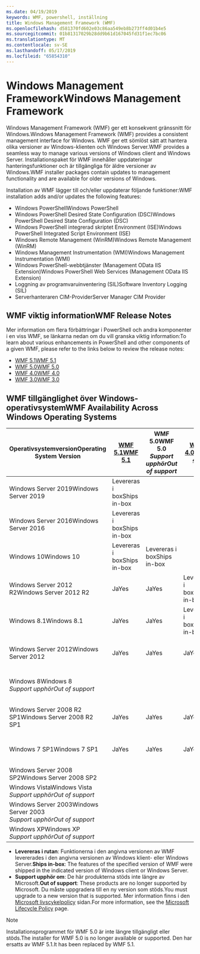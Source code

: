 ```yaml
---
ms.date: 04/19/2019
keywords: WMF, powershell, inställning
title: Windows Management Framework (WMF)
ms.openlocfilehash: d581370fd602e03c86aa549eb8b273ff4d01b4e5
ms.sourcegitcommit: 01b81317029b28dd9b61d167045fd31f1ec7bc06
ms.translationtype: MT
ms.contentlocale: sv-SE
ms.lasthandoff: 05/17/2019
ms.locfileid: "65854310"
---
```

# <a name="windows-management-framework"></a><span data-ttu-id="99f6e-103">Windows Management Framework</span><span class="sxs-lookup"><span data-stu-id="99f6e-103">Windows Management Framework</span></span>

<span data-ttu-id="99f6e-104">Windows Management Framework (WMF) ger ett konsekvent gränssnitt för Windows.</span><span class="sxs-lookup"><span data-stu-id="99f6e-104">Windows Management Framework (WMF) provides a consistent management interface for Windows.</span></span> <span data-ttu-id="99f6e-105">WMF ger ett sömlöst sätt att hantera olika versioner av Windows-klienten och Windows Server.</span><span class="sxs-lookup"><span data-stu-id="99f6e-105">WMF provides a seamless way to manage various versions of Windows client and Windows Server.</span></span> <span data-ttu-id="99f6e-106">Installationspaket för WMF innehåller uppdateringar hanteringsfunktioner och är tillgängliga för äldre versioner av Windows.</span><span class="sxs-lookup"><span data-stu-id="99f6e-106">WMF installer packages contain updates to management functionality and are available for older versions of Windows.</span></span>

<span data-ttu-id="99f6e-107">Installation av WMF lägger till och/eller uppdaterar följande funktioner:</span><span class="sxs-lookup"><span data-stu-id="99f6e-107">WMF installation adds and/or updates the following features:</span></span>

- <span data-ttu-id="99f6e-108">Windows PowerShell</span><span class="sxs-lookup"><span data-stu-id="99f6e-108">Windows PowerShell</span></span>
- <span data-ttu-id="99f6e-109">Windows PowerShell Desired State Configuration (DSC)</span><span class="sxs-lookup"><span data-stu-id="99f6e-109">Windows PowerShell Desired State Configuration (DSC)</span></span>
- <span data-ttu-id="99f6e-110">Windows PowerShell integrerad skriptet Environment (ISE)</span><span class="sxs-lookup"><span data-stu-id="99f6e-110">Windows PowerShell Integrated Script Environment (ISE)</span></span>
- <span data-ttu-id="99f6e-111">Windows Remote Management (WinRM)</span><span class="sxs-lookup"><span data-stu-id="99f6e-111">Windows Remote Management (WinRM)</span></span>
- <span data-ttu-id="99f6e-112">Windows Management Instrumentation (WMI)</span><span class="sxs-lookup"><span data-stu-id="99f6e-112">Windows Management Instrumentation (WMI)</span></span>
- <span data-ttu-id="99f6e-113">Windows PowerShell-webbtjänster (Management OData IIS Extension)</span><span class="sxs-lookup"><span data-stu-id="99f6e-113">Windows PowerShell Web Services (Management OData IIS Extension)</span></span>
- <span data-ttu-id="99f6e-114">Loggning av programvaruinventering (SIL)</span><span class="sxs-lookup"><span data-stu-id="99f6e-114">Software Inventory Logging (SIL)</span></span>
- <span data-ttu-id="99f6e-115">Serverhanteraren CIM-Provider</span><span class="sxs-lookup"><span data-stu-id="99f6e-115">Server Manager CIM Provider</span></span>

## <a name="wmf-release-notes"></a><span data-ttu-id="99f6e-116">WMF viktig information</span><span class="sxs-lookup"><span data-stu-id="99f6e-116">WMF Release Notes</span></span>

<span data-ttu-id="99f6e-117">Mer information om flera förbättringar i PowerShell och andra komponenter i en viss WMF, se länkarna nedan om du vill granska viktig information:</span><span class="sxs-lookup"><span data-stu-id="99f6e-117">To learn about various enhancements in PowerShell and other components of a given WMF, please refer to the links below to review the release notes:</span></span>

- [<span data-ttu-id="99f6e-118">WMF 5.1</span><span class="sxs-lookup"><span data-stu-id="99f6e-118">WMF 5.1</span></span>](whats-new/release-notes.md#wmf-51-changes)
- [<span data-ttu-id="99f6e-119">WMF 5.0</span><span class="sxs-lookup"><span data-stu-id="99f6e-119">WMF 5.0</span></span>](whats-new/release-notes.md#wmf-50-changes)
- [<span data-ttu-id="99f6e-120">WMF 4.0</span><span class="sxs-lookup"><span data-stu-id="99f6e-120">WMF 4.0</span></span>](https://download.microsoft.com/download/3/D/6/3D61D262-8549-4769-A660-230B67E15B25/Windows%20Management%20Framework%204%200%20Release%20Notes.docx)
- [<span data-ttu-id="99f6e-121">WMF 3.0</span><span class="sxs-lookup"><span data-stu-id="99f6e-121">WMF 3.0</span></span>](https://download.microsoft.com/download/E/7/6/E76850B8-DA6E-4FF5-8CCE-A24FC513FD16/WMF%203%20Release%20Notes.docx)

## <a name="wmf-availability-across-windows-operating-systems"></a><span data-ttu-id="99f6e-122">WMF tillgänglighet över Windows-operativsystem</span><span class="sxs-lookup"><span data-stu-id="99f6e-122">WMF Availability Across Windows Operating Systems</span></span>

|        <span data-ttu-id="99f6e-123">Operativsystemversion</span><span class="sxs-lookup"><span data-stu-id="99f6e-123">Operating System Version</span></span>         | <span data-ttu-id="99f6e-124">[WMF 5.1][]</span><span class="sxs-lookup"><span data-stu-id="99f6e-124">[WMF 5.1][]</span></span>  | <span data-ttu-id="99f6e-125">WMF 5.0</span><span class="sxs-lookup"><span data-stu-id="99f6e-125">WMF 5.0</span></span><br><span data-ttu-id="99f6e-126">*Support upphör*</span><span class="sxs-lookup"><span data-stu-id="99f6e-126">*Out of support*</span></span> | <span data-ttu-id="99f6e-127">[WMF 4.0][]</span><span class="sxs-lookup"><span data-stu-id="99f6e-127">[WMF 4.0][]</span></span>  | <span data-ttu-id="99f6e-128">[WMF 3.0][]</span><span class="sxs-lookup"><span data-stu-id="99f6e-128">[WMF 3.0][]</span></span>  | <span data-ttu-id="99f6e-129">[WMF 2.0][]</span><span class="sxs-lookup"><span data-stu-id="99f6e-129">[WMF 2.0][]</span></span>  |
| --------------------------------------- | ------------ | --------------------------- | ------------ | ------------ | ------------ |
| <span data-ttu-id="99f6e-130">Windows Server 2019</span><span class="sxs-lookup"><span data-stu-id="99f6e-130">Windows Server 2019</span></span>                     | <span data-ttu-id="99f6e-131">Levereras i box</span><span class="sxs-lookup"><span data-stu-id="99f6e-131">Ships in-box</span></span> |                             |              |              |              |
| <span data-ttu-id="99f6e-132">Windows Server 2016</span><span class="sxs-lookup"><span data-stu-id="99f6e-132">Windows Server 2016</span></span>                     | <span data-ttu-id="99f6e-133">Levereras i box</span><span class="sxs-lookup"><span data-stu-id="99f6e-133">Ships in-box</span></span> |                             |              |              |              |
| <span data-ttu-id="99f6e-134">Windows 10</span><span class="sxs-lookup"><span data-stu-id="99f6e-134">Windows 10</span></span>                              | <span data-ttu-id="99f6e-135">Levereras i box</span><span class="sxs-lookup"><span data-stu-id="99f6e-135">Ships in-box</span></span> | <span data-ttu-id="99f6e-136">Levereras i box</span><span class="sxs-lookup"><span data-stu-id="99f6e-136">Ships in-box</span></span>                |              |              |              |
| <span data-ttu-id="99f6e-137">Windows Server 2012 R2</span><span class="sxs-lookup"><span data-stu-id="99f6e-137">Windows Server 2012 R2</span></span>                  | <span data-ttu-id="99f6e-138">Ja</span><span class="sxs-lookup"><span data-stu-id="99f6e-138">Yes</span></span>          | <span data-ttu-id="99f6e-139">Ja</span><span class="sxs-lookup"><span data-stu-id="99f6e-139">Yes</span></span>                         | <span data-ttu-id="99f6e-140">Levereras i box</span><span class="sxs-lookup"><span data-stu-id="99f6e-140">Ships in-box</span></span> |              |              |
| <span data-ttu-id="99f6e-141">Windows 8.1</span><span class="sxs-lookup"><span data-stu-id="99f6e-141">Windows 8.1</span></span>                             | <span data-ttu-id="99f6e-142">Ja</span><span class="sxs-lookup"><span data-stu-id="99f6e-142">Yes</span></span>          | <span data-ttu-id="99f6e-143">Ja</span><span class="sxs-lookup"><span data-stu-id="99f6e-143">Yes</span></span>                         | <span data-ttu-id="99f6e-144">Levereras i box</span><span class="sxs-lookup"><span data-stu-id="99f6e-144">Ships in-box</span></span> |              |              |
| <span data-ttu-id="99f6e-145">Windows Server 2012</span><span class="sxs-lookup"><span data-stu-id="99f6e-145">Windows Server 2012</span></span>                     | <span data-ttu-id="99f6e-146">Ja</span><span class="sxs-lookup"><span data-stu-id="99f6e-146">Yes</span></span>          | <span data-ttu-id="99f6e-147">Ja</span><span class="sxs-lookup"><span data-stu-id="99f6e-147">Yes</span></span>                         | <span data-ttu-id="99f6e-148">Ja</span><span class="sxs-lookup"><span data-stu-id="99f6e-148">Yes</span></span>          | <span data-ttu-id="99f6e-149">Levereras i box</span><span class="sxs-lookup"><span data-stu-id="99f6e-149">Ships in-box</span></span> |              |
| <span data-ttu-id="99f6e-150">Windows 8</span><span class="sxs-lookup"><span data-stu-id="99f6e-150">Windows 8</span></span><br><span data-ttu-id="99f6e-151">*Support upphör*</span><span class="sxs-lookup"><span data-stu-id="99f6e-151">*Out of support*</span></span>           |              |                             |              | <span data-ttu-id="99f6e-152">Levereras i box</span><span class="sxs-lookup"><span data-stu-id="99f6e-152">Ships in-box</span></span> |              |
| <span data-ttu-id="99f6e-153">Windows Server 2008 R2 SP1</span><span class="sxs-lookup"><span data-stu-id="99f6e-153">Windows Server 2008 R2 SP1</span></span>              | <span data-ttu-id="99f6e-154">Ja</span><span class="sxs-lookup"><span data-stu-id="99f6e-154">Yes</span></span>          | <span data-ttu-id="99f6e-155">Ja</span><span class="sxs-lookup"><span data-stu-id="99f6e-155">Yes</span></span>                         | <span data-ttu-id="99f6e-156">Ja</span><span class="sxs-lookup"><span data-stu-id="99f6e-156">Yes</span></span>          | <span data-ttu-id="99f6e-157">Ja</span><span class="sxs-lookup"><span data-stu-id="99f6e-157">Yes</span></span>          | <span data-ttu-id="99f6e-158">Levereras i box</span><span class="sxs-lookup"><span data-stu-id="99f6e-158">Ships in-box</span></span> |
| <span data-ttu-id="99f6e-159">Windows 7 SP1</span><span class="sxs-lookup"><span data-stu-id="99f6e-159">Windows 7 SP1</span></span>                           | <span data-ttu-id="99f6e-160">Ja</span><span class="sxs-lookup"><span data-stu-id="99f6e-160">Yes</span></span>          | <span data-ttu-id="99f6e-161">Ja</span><span class="sxs-lookup"><span data-stu-id="99f6e-161">Yes</span></span>                         | <span data-ttu-id="99f6e-162">Ja</span><span class="sxs-lookup"><span data-stu-id="99f6e-162">Yes</span></span>          | <span data-ttu-id="99f6e-163">Ja</span><span class="sxs-lookup"><span data-stu-id="99f6e-163">Yes</span></span>          | <span data-ttu-id="99f6e-164">Levereras i box</span><span class="sxs-lookup"><span data-stu-id="99f6e-164">Ships in-box</span></span> |
| <span data-ttu-id="99f6e-165">Windows Server 2008 SP2</span><span class="sxs-lookup"><span data-stu-id="99f6e-165">Windows Server 2008 SP2</span></span>                 |              |                             |              | <span data-ttu-id="99f6e-166">Ja</span><span class="sxs-lookup"><span data-stu-id="99f6e-166">Yes</span></span>          | <span data-ttu-id="99f6e-167">Ja</span><span class="sxs-lookup"><span data-stu-id="99f6e-167">Yes</span></span>          |
| <span data-ttu-id="99f6e-168">Windows Vista</span><span class="sxs-lookup"><span data-stu-id="99f6e-168">Windows Vista</span></span><br><span data-ttu-id="99f6e-169">*Support upphör*</span><span class="sxs-lookup"><span data-stu-id="99f6e-169">*Out of support*</span></span>       |              |                             |              |              | <span data-ttu-id="99f6e-170">Ja</span><span class="sxs-lookup"><span data-stu-id="99f6e-170">Yes</span></span>          |
| <span data-ttu-id="99f6e-171">Windows Server 2003</span><span class="sxs-lookup"><span data-stu-id="99f6e-171">Windows Server 2003</span></span><br><span data-ttu-id="99f6e-172">*Support upphör*</span><span class="sxs-lookup"><span data-stu-id="99f6e-172">*Out of support*</span></span> |              |                             |              |              | <span data-ttu-id="99f6e-173">Ja</span><span class="sxs-lookup"><span data-stu-id="99f6e-173">Yes</span></span>          |
| <span data-ttu-id="99f6e-174">Windows XP</span><span class="sxs-lookup"><span data-stu-id="99f6e-174">Windows XP</span></span><br><span data-ttu-id="99f6e-175">*Support upphör*</span><span class="sxs-lookup"><span data-stu-id="99f6e-175">*Out of support*</span></span>          |              |                             |              | <span data-ttu-id="99f6e-176">Ja</span><span class="sxs-lookup"><span data-stu-id="99f6e-176">Yes</span></span>          | <span data-ttu-id="99f6e-177">Ja</span><span class="sxs-lookup"><span data-stu-id="99f6e-177">Yes</span></span>          |

- <span data-ttu-id="99f6e-178">**Levereras i rutan**: Funktionerna i den angivna versionen av WMF levererades i den angivna versionen av Windows klient- eller Windows Server.</span><span class="sxs-lookup"><span data-stu-id="99f6e-178">**Ships in-box**: The features of the specified version of WMF were shipped in the indicated version of Windows client or Windows Server.</span></span>
- <span data-ttu-id="99f6e-179">**Support upphör om**: De här produkterna stöds inte längre av Microsoft.</span><span class="sxs-lookup"><span data-stu-id="99f6e-179">**Out of support**: These products are no longer supported by Microsoft.</span></span> <span data-ttu-id="99f6e-180">Du måste uppgradera till en ny version som stöds.</span><span class="sxs-lookup"><span data-stu-id="99f6e-180">You must upgrade to a new version that is supported.</span></span> <span data-ttu-id="99f6e-181">Mer information finns i den [Microsoft livscykelpolicy][] sidan.</span><span class="sxs-lookup"><span data-stu-id="99f6e-181">For more information, see the [Microsoft Lifecycle Policy][] page.</span></span>

> [!NOTE]
> <span data-ttu-id="99f6e-182">Installationsprogrammet för WMF 5.0 är inte längre tillgängligt eller stöds.</span><span class="sxs-lookup"><span data-stu-id="99f6e-182">The installer for WMF 5.0 is no longer available or supported.</span></span> <span data-ttu-id="99f6e-183">Den har ersatts av WMF 5.1.</span><span class="sxs-lookup"><span data-stu-id="99f6e-183">It has been replaced by WMF 5.1.</span></span>

[Microsoft livscykelpolicy]: https://support.microsoft.com/lifecycle
[Microsoft Lifecycle Policy]: https://support.microsoft.com/lifecycle
[WMF 5.1]: https://aka.ms/wmf51download
[WMF 4.0]: https://aka.ms/wmf4download
[WMF 3.0]: https://aka.ms/wmf3download
[WMF 2.0]: https://aka.ms/wmf2download
